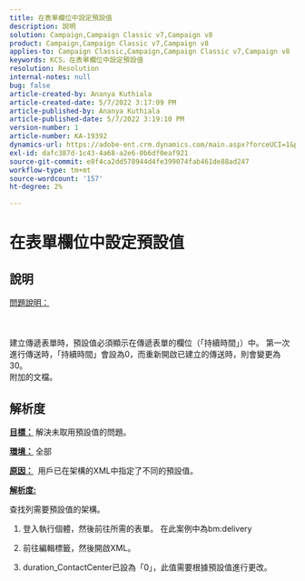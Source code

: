 ```yaml
---
title: 在表單欄位中設定預設值
description: 說明
solution: Campaign,Campaign Classic v7,Campaign v8
product: Campaign,Campaign Classic v7,Campaign v8
applies-to: Campaign Classic,Campaign,Campaign Classic v7,Campaign v8
keywords: KCS，在表單欄位中設定預設值
resolution: Resolution
internal-notes: null
bug: false
article-created-by: Ananya Kuthiala
article-created-date: 5/7/2022 3:17:09 PM
article-published-by: Ananya Kuthiala
article-published-date: 5/7/2022 3:19:10 PM
version-number: 1
article-number: KA-19392
dynamics-url: https://adobe-ent.crm.dynamics.com/main.aspx?forceUCI=1&pagetype=entityrecord&etn=knowledgearticle&id=ffdd6cc2-18ce-ec11-a7b5-0022480a8e40
exl-id: dafc387d-1c43-4a68-a2e6-0b6df0eaf921
source-git-commit: e8f4ca2dd578944d4fe399074fab461de88ad247
workflow-type: tm+mt
source-wordcount: '157'
ht-degree: 2%

---
```


# 在表單欄位中設定預設值

## 說明

<u>問題說明：</u><br><br> <br><br>建立傳遞表單時，預設值必須顯示在傳遞表單的欄位（「持續時間」）中。 第一次進行傳送時，「持續時間」會設為0，而重新開啟已建立的傳送時，則會變更為30。
<br>附加的文檔。<br>

## 解析度


<b><u>目標：</u></b> 解決未取用預設值的問題。

<b><u>環境：</u></b> 全部

<b><u>原因：</u></b>  用戶已在架構的XML中指定了不同的預設值。

<b><u>解析度:</u></b>

查找列需要預設值的架構。

1. 登入執行個體，然後前往所需的表單。 在此案例中為bm:delivery

2. 前往編輯標籤，然後開啟XML。

3. duration_ContactCenter已設為「0」，此值需要根據預設值進行更改。
